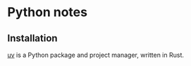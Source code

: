 # Python notes

## Installation

[uv](https://docs.astral.sh/uv/) is a Python package and project manager, written in Rust.
